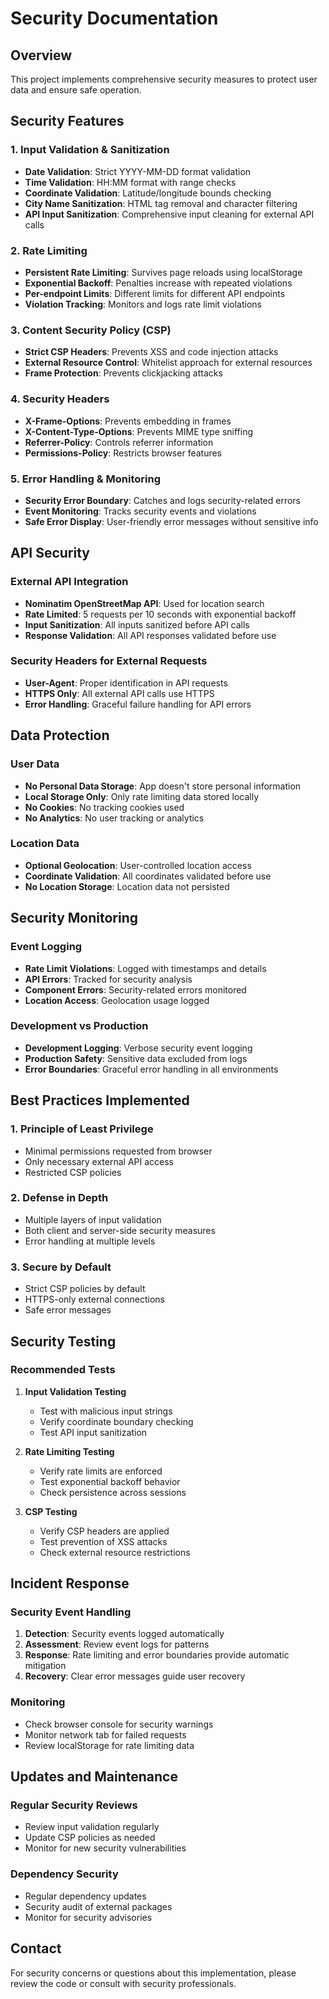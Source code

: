 
# Security Documentation

## Overview

This project implements comprehensive security measures to protect user data and ensure safe operation.

## Security Features

### 1. Input Validation & Sanitization
- **Date Validation**: Strict YYYY-MM-DD format validation
- **Time Validation**: HH:MM format with range checks
- **Coordinate Validation**: Latitude/longitude bounds checking
- **City Name Sanitization**: HTML tag removal and character filtering
- **API Input Sanitization**: Comprehensive input cleaning for external API calls

### 2. Rate Limiting
- **Persistent Rate Limiting**: Survives page reloads using localStorage
- **Exponential Backoff**: Penalties increase with repeated violations
- **Per-endpoint Limits**: Different limits for different API endpoints
- **Violation Tracking**: Monitors and logs rate limit violations

### 3. Content Security Policy (CSP)
- **Strict CSP Headers**: Prevents XSS and code injection attacks
- **External Resource Control**: Whitelist approach for external resources
- **Frame Protection**: Prevents clickjacking attacks

### 4. Security Headers
- **X-Frame-Options**: Prevents embedding in frames
- **X-Content-Type-Options**: Prevents MIME type sniffing
- **Referrer-Policy**: Controls referrer information
- **Permissions-Policy**: Restricts browser features

### 5. Error Handling & Monitoring
- **Security Error Boundary**: Catches and logs security-related errors
- **Event Monitoring**: Tracks security events and violations
- **Safe Error Display**: User-friendly error messages without sensitive info

## API Security

### External API Integration
- **Nominatim OpenStreetMap API**: Used for location search
- **Rate Limited**: 5 requests per 10 seconds with exponential backoff
- **Input Sanitization**: All inputs sanitized before API calls
- **Response Validation**: All API responses validated before use

### Security Headers for External Requests
- **User-Agent**: Proper identification in API requests
- **HTTPS Only**: All external API calls use HTTPS
- **Error Handling**: Graceful failure handling for API errors

## Data Protection

### User Data
- **No Personal Data Storage**: App doesn't store personal information
- **Local Storage Only**: Only rate limiting data stored locally
- **No Cookies**: No tracking cookies used
- **No Analytics**: No user tracking or analytics

### Location Data
- **Optional Geolocation**: User-controlled location access
- **Coordinate Validation**: All coordinates validated before use
- **No Location Storage**: Location data not persisted

## Security Monitoring

### Event Logging
- **Rate Limit Violations**: Logged with timestamps and details
- **API Errors**: Tracked for security analysis
- **Component Errors**: Security-related errors monitored
- **Location Access**: Geolocation usage logged

### Development vs Production
- **Development Logging**: Verbose security event logging
- **Production Safety**: Sensitive data excluded from logs
- **Error Boundaries**: Graceful error handling in all environments

## Best Practices Implemented

### 1. Principle of Least Privilege
- Minimal permissions requested from browser
- Only necessary external API access
- Restricted CSP policies

### 2. Defense in Depth
- Multiple layers of input validation
- Both client and server-side security measures
- Error handling at multiple levels

### 3. Secure by Default
- Strict CSP policies by default
- HTTPS-only external connections
- Safe error messages

## Security Testing

### Recommended Tests
1. **Input Validation Testing**
   - Test with malicious input strings
   - Verify coordinate boundary checking
   - Test API input sanitization

2. **Rate Limiting Testing**
   - Verify rate limits are enforced
   - Test exponential backoff behavior
   - Check persistence across sessions

3. **CSP Testing**
   - Verify CSP headers are applied
   - Test prevention of XSS attacks
   - Check external resource restrictions

## Incident Response

### Security Event Handling
1. **Detection**: Security events logged automatically
2. **Assessment**: Review event logs for patterns
3. **Response**: Rate limiting and error boundaries provide automatic mitigation
4. **Recovery**: Clear error messages guide user recovery

### Monitoring
- Check browser console for security warnings
- Monitor network tab for failed requests
- Review localStorage for rate limiting data

## Updates and Maintenance

### Regular Security Reviews
- Review input validation regularly
- Update CSP policies as needed
- Monitor for new security vulnerabilities

### Dependency Security
- Regular dependency updates
- Security audit of external packages
- Monitor for security advisories

## Contact

For security concerns or questions about this implementation, please review the code or consult with security professionals.
